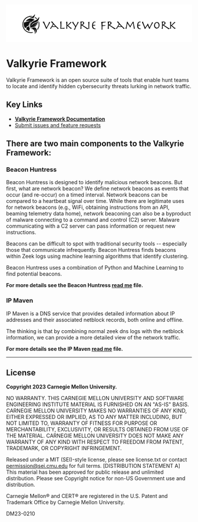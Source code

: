 ![Valkyrie Framework](images/valkyrie_framework.png)

# Valkyrie Framework

Valkyrie Framework is an open source suite of tools that enable hunt teams to locate and identify hidden cybersecurity threats lurking in network traffic.

## Key Links

- **[Valkyrie Framework Documentation](https://cmu-sei.github.io/Valkyrie_Framework)**
- [Submit issues and feature requests](https://github.com/cmu-sei/Valkyrie_Framework/issues)

## There are two main components to the Valkyrie Framework:

### Beacon Huntress

Beacon Huntress is designed to identify malicious network beacons. But first, what are network beacon? We define network beacons as events that occur (and re-occur) on a timed interval. Network beacons can be compared to a heartbeat signal over time. While there are legitimate uses for network beacons (e.g., WiFi, obtaining instructions from an API, beaming telemetry data home), network beaconing can also be a byproduct of malware connecting to a command and control (C2) server. Malware communicating with a C2 server can pass information or request new instructions.

Beacons can be difficult to spot with traditional security tools -- especially those that communicate infrequently. Beacon Huntress finds beacons within Zeek logs using machine learning algorithms that identify clustering.

Beacon Huntress uses a combination of Python and Machine Learning to find potential beacons.

**For more details see the Beacon Huntress [read me](https://github.com/cmu-sei/Valkyrie_Framework/tree/main/beacon_huntress) file.**

### IP Maven

IP Maven is a DNS service that provides detailed information about IP addresses and their associated netblock records, both online and offline.

The thinking is that by combining normal zeek dns logs with the netblock information, we can provide a more detailed view of the network traffic.

**For more details see the IP Maven [read me](https://github.com/cmu-sei/Valkyrie_Framework/tree/main/ip_maven) file.**

---

## License

**Copyright 2023 Carnegie Mellon University.**

NO WARRANTY. THIS CARNEGIE MELLON UNIVERSITY AND SOFTWARE ENGINEERING INSTITUTE MATERIAL IS FURNISHED ON AN "AS-IS" BASIS. CARNEGIE MELLON UNIVERSITY MAKES NO WARRANTIES OF ANY KIND, EITHER EXPRESSED OR IMPLIED, AS TO ANY MATTER INCLUDING, BUT NOT LIMITED TO, WARRANTY OF FITNESS FOR PURPOSE OR MERCHANTABILITY, EXCLUSIVITY, OR RESULTS OBTAINED FROM USE OF THE MATERIAL. CARNEGIE MELLON UNIVERSITY DOES NOT MAKE ANY WARRANTY OF ANY KIND WITH RESPECT TO FREEDOM FROM PATENT, TRADEMARK, OR COPYRIGHT INFRINGEMENT.

Released under a MIT (SEI)-style license, please see license.txt or contact permission@sei.cmu.edu for full terms.
[DISTRIBUTION STATEMENT A] This material has been approved for public release and unlimited distribution.  Please see Copyright notice for non-US Government use and distribution.

Carnegie Mellon® and CERT® are registered in the U.S. Patent and Trademark Office by Carnegie Mellon University.

DM23-0210
